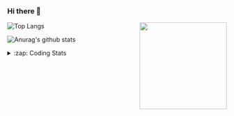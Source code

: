 ### Hi there 👋

<!--
**tao8687/tao8687** is a ✨ _special_ ✨ repository because its `README.md` (this file) appears on your GitHub profile.

Here are some ideas to get you started:

- 🔭 I’m currently working on ...
- 🌱 I’m currently learning ...
- 👯 I’m looking to collaborate on ...
- 🤔 I’m looking for help with ...
- 💬 Ask me about ...
- 📫 How to reach me: ...
- 😄 Pronouns: ...
- ⚡ Fun fact: ...
-->

<img align='right' src="https://media.giphy.com/media/M9gbBd9nbDrOTu1Mqx/giphy.gif" width="200">

  
![Top Langs](https://github-readme-stats.vercel.app/api/top-langs/?username=tao8687&layout=compact&title_color=23238E&text_color=A67D3D)

![Anurag's github stats](https://github-readme-stats.vercel.app/api?username=tao8687&show_icons=true&&text_color=A67D3D&title_color=23238E&show_icons=false&count_private=true&hide=stars)

<details>
  <summary>:zap: Coding Stats</summary>
  <b>
<!--START_SECTION:waka-->

```text
From: 21 June 2022 - To: 28 June 2022

C             35 hrs          ███████████████████████▒░   93.51 %
Markdown      1 hr 29 mins    █░░░░░░░░░░░░░░░░░░░░░░░░   03.98 %
C++           20 mins         ▒░░░░░░░░░░░░░░░░░░░░░░░░   00.91 %
Bash          17 mins         ▒░░░░░░░░░░░░░░░░░░░░░░░░   00.77 %
Makefile      8 mins          ░░░░░░░░░░░░░░░░░░░░░░░░░   00.39 %
JSON          8 mins          ░░░░░░░░░░░░░░░░░░░░░░░░░   00.36 %
```

<!--END_SECTION:waka-->
</details>

